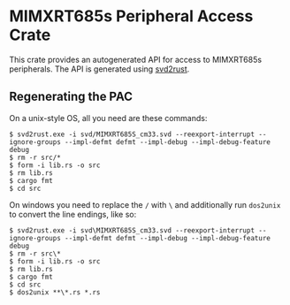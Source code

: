 # MIMXRT685s Peripheral Access Crate

This crate provides an autogenerated API for access to MIMXRT685s
peripherals. The API is generated using
[svd2rust](https://github.com/rust-embedded/svd2rust).

## Regenerating the PAC

On a unix-style OS, all you need are these commands:

```console
$ svd2rust.exe -i svd/MIMXRT685S_cm33.svd --reexport-interrupt --ignore-groups --impl-defmt defmt --impl-debug --impl-debug-feature debug
$ rm -r src/*
$ form -i lib.rs -o src
$ rm lib.rs
$ cargo fmt
$ cd src
```

On windows you need to replace the `/` with `\` and additionally run
`dos2unix` to convert the line endings, like so:

```console
$ svd2rust.exe -i svd\MIMXRT685S_cm33.svd --reexport-interrupt --ignore-groups --impl-defmt defmt --impl-debug --impl-debug-feature debug
$ rm -r src\*
$ form -i lib.rs -o src
$ rm lib.rs
$ cargo fmt
$ cd src
$ dos2unix **\*.rs *.rs
```



